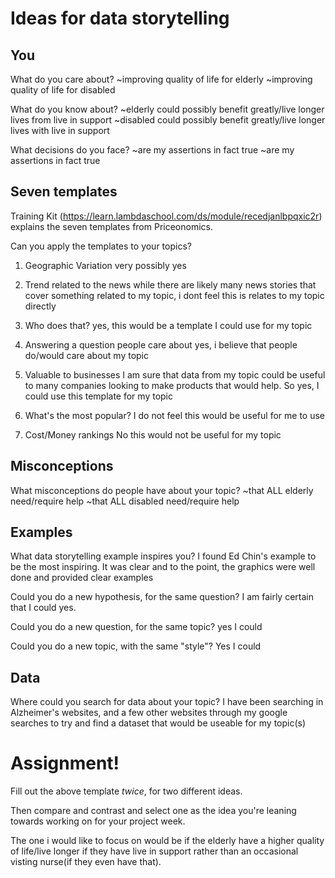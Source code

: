 # Ideas for data storytelling

## You

What do you care about?
~improving quality of life for elderly
~improving quality of life for disabled

What do you know about?
~elderly could possibly benefit greatly/live longer lives from live in support 
~disabled could possibly benefit greatly/live longer lives with live in support

What decisions do you face?
~are my assertions in fact true
~are my assertions in fact true


## Seven templates

Training Kit (https://learn.lambdaschool.com/ds/module/recedjanlbpqxic2r) explains the seven templates from Priceonomics.

Can you apply the templates to your topics? 

1. Geographic Variation
very possibly yes

2. Trend related to the news
while there are likely many news stories that cover something related to my topic, i dont feel this is relates to my topic directly

3. Who does that?
yes, this would be a template I could use for my topic

4. Answering a question people care about
yes, i believe that people do/would care about my topic

5. Valuable to businesses
I am sure that data from my topic could be useful to many companies looking to make products that would help. So yes, I could use 
this template for my topic

6. What's the most popular?
I do not feel this would be useful for me to use

7. Cost/Money rankings
No this would not be useful for my topic

## Misconceptions

What misconceptions do people have about your topic?
~that ALL elderly need/require help 
~that ALL disabled need/require help 


## Examples

What data storytelling example inspires you?
I found Ed Chin's example to be the most inspiring. It was clear and to the point, the graphics were well done and provided clear 
examples 

Could you do a new hypothesis, for the same question?
I am fairly certain that I could yes.

Could you do a new question, for the same topic?
yes I could

Could you do a new topic, with the same "style"?
Yes I could

## Data

Where could you search for data about your topic?
I have been searching in Alzheimer's websites, and a few other websites through my google searches to try and find a dataset that 
would be useable for my topic(s)

# Assignment!

Fill out the above template *twice*, for two different ideas.

Then compare and contrast and select one as the idea you're leaning towards
working on for your project week.

The one i would like to focus on would be if the elderly have a higher quality of life/live longer if they have live in support rather 
than an occasional visting nurse(if they even have that). 
